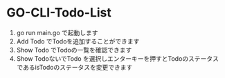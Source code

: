 # GO-CLI-Todo-List

1. go run main.go で起動します
2. Add Todo でTodoを追加することができます
3. Show Todo でTodoの一覧を確認できます
4. Show TodoないでTodo を選択しエンターキーを押すとTodoのステータスであるisTodoのステータスを変更できます

